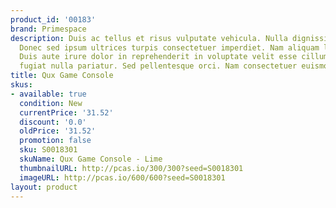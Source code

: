 ```yaml
---
product_id: '00183'
brand: Primespace
description: Duis ac tellus et risus vulputate vehicula. Nulla dignissim posuere nulla.
  Donec sed ipsum ultrices turpis consectetuer imperdiet. Nam aliquam lacinia enim.
  Duis aute irure dolor in reprehenderit in voluptate velit esse cillum dolore eu
  fugiat nulla pariatur. Sed pellentesque orci. Nam consectetuer euismod nunc.
title: Qux Game Console
skus:
- available: true
  condition: New
  currentPrice: '31.52'
  discount: '0.0'
  oldPrice: '31.52'
  promotion: false
  sku: S0018301
  skuName: Qux Game Console - Lime
  thumbnailURL: http://pcas.io/300/300?seed=S0018301
  imageURL: http://pcas.io/600/600?seed=S0018301
layout: product
---
```

